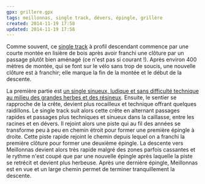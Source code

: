```yaml
---
gpx: grillere.gpx
tags: meillonnas, single track, dévers, épingle, grillère
created: 2014-11-19 17:58
updated: 2014-11-19 17:58
---
```


Comme souvent, ce [single track](/tags/single-track/) à profil descendant
commence par une courte montée en lisière de bois après avoir franchi une
clôture par un passage plutôt bien aménagé (ce n'est pas si courant&nbsp;!).
Après environ 400 mètres de montée, qui se font sur le vélo sans trop de soucis,
une nouvelle clôture est à franchir; elle marque la fin de la montée et le début
de la descente.

La première partie est [un single sinueux, ludique et sans difficulté technique
au milieu des grandes herbes et des
résineux](/photos/sentier-grillere-meillonnas/). Ensuite, le sentier se
rapproche de la crête, devient plus rocailleux et technique offrant quelques
raidillons. Le single track suit alors cette crête en alternant passages rapides
et passages plus techniques et sinueux dans la caillasse, entre les racines et
en dévers. Il rejoint alors une piste qui au fil des années se transforme peu à
peu en chemin étroit pour former une première épingle à droite. Cette piste
rapide rejoint le chemin depuis lequel on a franchi la première clôture pour
former une deuxième épingle.  La descente vers Meillonnas devient alors très
rapide malgré des zones parfois cassantes et le rythme n'est coupé que par une
nouvelle épingle après laquelle la piste se retrécit et devient plus herbeuse.
Après une dernière épingle, Meillonnas est en vue et un large chemin permet de
terminer tranquillement la descente.
